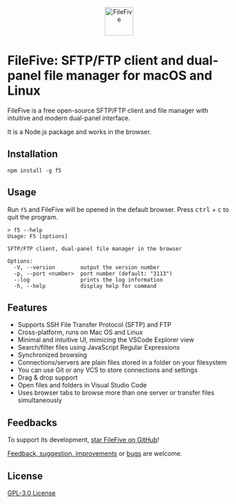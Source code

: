 <p align="center">
    <img src="https://github.com/miroshnikov/f5/blob/main/frontend/src/assets/logo.svg" width="64" alt="FileFive" />
</p>


# FileFive: SFTP/FTP client and dual-panel file manager for macOS and Linux
FileFive is a free open-source SFTP/FTP client and file manager with intuitive and modern dual-panel interface.

It is a Node.js package and works in the browser. 

## Installation
```shell
npm install -g f5
```

## Usage
Run `f5` and FileFive will be opened in the default browser. Press <kbd>ctrl</kbd> + <kbd>c</kbd> to quit the program.
```
> f5 --help
Usage: F5 [options]

SFTP/FTP client, dual-panel file manager in the browser

Options:
  -V, --version        output the version number
  -p, --port <number>  port number (default: "3113")
  --log                prints the log information
  -h, --help           display help for command
```

## Features
- Supports SSH File Transfer Protocol (SFTP) and FTP
- Cross-platform, runs on Mac OS and Linux
- Minimal and intuitive UI, mimicing the VSCode Explorer view
- Search/filter files using JavaScript Regular Expressions
- Synchronized browsing
- Connections/servers are plain files stored in a folder on your filesystem
- You can use Git or any VCS to store connections and settings
- Drag & drop support
- Open files and folders in Visual Studio Code
- Uses browser tabs to browse more than one server or transfer files simultaneously

## Feedbacks
To support its development, [star FileFive on GitHub](https://github.com/miroshnikov/f5/stargazers)!

[Feedback, suggestion, improvements](https://github.com/miroshnikov/f5/discussions) or [bugs](https://github.com/miroshnikov/f5/issues) are welcome.

## License
[GPL-3.0 License](LICENSE)
